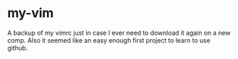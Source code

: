 # my-vim
A backup of my vimrc just in case I ever need to download it again on a new comp.
Also it seemed like an easy enough first project to learn to use github.
